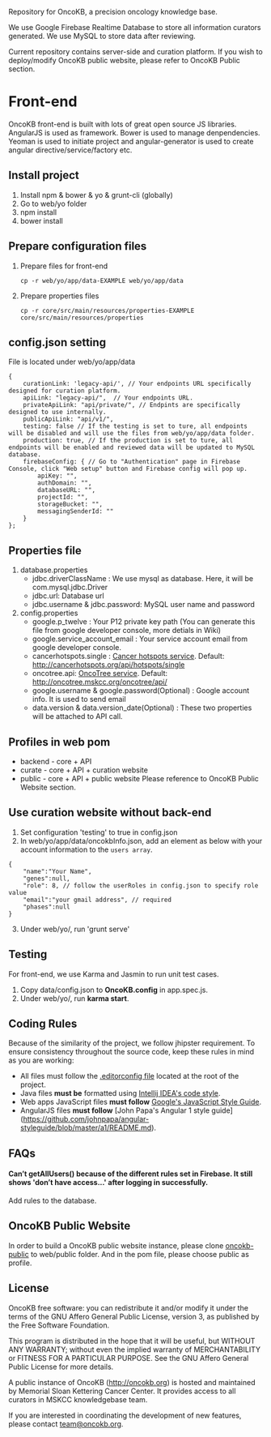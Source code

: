 Repository for OncoKB, a precision oncology knowledge base.

We use Google Firebase Realtime Database to store all information curators generated.
We use MySQL to store data after reviewing.

Current repository contains server-side and curation platform.
If you wish to deploy/modify OncoKB public website, please refer to OncoKB Public section.

# Front-end
OncoKB front-end is built with lots of great open source JS libraries. AngularJS is used as framework. Bower is used to manage denpendencies. Yeoman is used to initiate project and angular-generator is used to create angular directive/service/factory etc.

## Install project
1. Install npm & bower & yo & grunt-cli (globally)
2. Go to web/yo folder
3. npm install
4. bower install

## Prepare configuration files
1. Prepare files for front-end  
    ```
    cp -r web/yo/app/data-EXAMPLE web/yo/app/data
    ```
2. Prepare properties files  
    ```
    cp -r core/src/main/resources/properties-EXAMPLE core/src/main/resources/properties
    ```

## config.json setting
File is located under web/yo/app/data
```
{
    curationLink: 'legacy-api/', // Your endpoints URL specifically designed for curation platform.
    apiLink: "legacy-api/",  // Your endpoints URL.
    privateApiLink: "api/private/", // Endpints are specifically designed to use internally.
    publicApiLink: "api/v1/",
    testing: false // If the testing is set to ture, all endpoints will be disabled and will use the files from web/yo/app/data folder.
    production: true, // If the production is set to ture, all endpoints will be enabled and reviewed data will be updated to MySQL database.
    firebaseConfig: { // Go to "Authentication" page in Firebase Console, click "Web setup" button and Firebase config will pop up.
        apiKey: "",
        authDomain: "",
        databaseURL: "",
        projectId: "",
        storageBucket: "",
        messagingSenderId: ""
    }
};
```

## Properties file
1. database.properties
    * jdbc.driverClassName : We use mysql as database. Here, it will be com.mysql.jdbc.Driver
    * jdbc.url: Database url
    * jdbc.username & jdbc.password: MySQL user name and password
2. config.properties
    * google.p_twelve : Your P12 private key path (You can generate this file from google developer console, more detials in Wiki)
    * google.service_account_email : Your service account email from google developer console.
    * cancerhotspots.single : [Cancer hotspots service](http://cancerhotspots.org). Default: http://cancerhotspots.org/api/hotspots/single
    * oncotree.api: [OncoTree service](http://oncotree.mskcc.org/oncotree/). Default: http://oncotree.mskcc.org/oncotree/api/
    * google.username & google.password(Optional) : Google account info. It is used to send email
    * data.version & data.version_date(Optional) : These two properties will be attached to API call.
    
## Profiles in web pom
* backend - core + API
* curate - core + API + curation website
* public - core + API + public website Please reference to OncoKB Public Website section.
    
## Use curation website without back-end
1. Set configuration 'testing' to true in config.json
2. In web/yo/app/data/oncokbInfo.json, add an element as below with your account information to the `users array`. 
```
{
    "name":"Your Name",
    "genes":null, 
    "role": 8, // follow the userRoles in config.json to specify role value
    "email":"your gmail address", // required
    "phases":null
}
```
3. Under web/yo/, run 'grunt serve'

## Testing
For front-end, we use Karma and Jasmin to run unit test cases.
1. Copy data/config.json to **OncoKB.config** in app.spec.js.
2. Under web/yo/, run **karma start**.

## Coding Rules
Because of the similarity of the project, we follow jhipster requirement.
To ensure consistency throughout the source code, keep these rules in mind as you are working:

* All files must follow the [.editorconfig file](http://editorconfig.org/) located at the root of the project.
* Java files **must be** formatted using [Intellij IDEA's code style](http://confluence.jetbrains.com/display/IntelliJIDEA/Code+Style+and+Formatting).
* Web apps JavaScript files **must follow** [Google's JavaScript Style Guide](https://google-styleguide.googlecode.com/svn/trunk/javascriptguide.xml).
* AngularJS files **must follow** [John Papa's Angular 1 style guide] (https://github.com/johnpapa/angular-styleguide/blob/master/a1/README.md).
         
## FAQs      
#### Can’t getAllUsers() because of the different rules set in Firebase. It still shows 'don’t have access...' after logging in successfully.         
   Add rules to the database.     
          
## OncoKB Public Website
In order to build a OncoKB public website instance, please clone [oncokb-public](https://github.com/oncokb/oncokb-public) to web/public folder. And in the pom file, please choose public as profile.

License
--------------------

OncoKB free software: you can redistribute it and/or modify it under the terms of the GNU Affero General Public License, version 3, as published by the Free Software Foundation.

This program is distributed in the hope that it will be useful, but WITHOUT ANY WARRANTY; without even the implied warranty of MERCHANTABILITY or FITNESS FOR A PARTICULAR PURPOSE. See the GNU Affero General Public License for more details.

A public instance of OncoKB (http://oncokb.org) is hosted and maintained by Memorial Sloan Kettering Cancer Center. It provides access to all curators in MSKCC knowledgebase team.

If you are interested in coordinating the development of new features, please contact team@oncokb.org.
